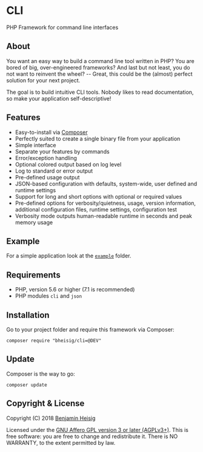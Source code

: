 #   CLI

PHP Framework for command line interfaces


##  About

You want an easy way to build a command line tool written in PHP? You are bored of big, over-engineered frameworks? And last but not least, you do not want to reinvent the wheel? -- Great, this could be the (almost) perfect solution for your next project.

The goal is to build intuitive CLI tools. Nobody likes to read documentation, so make your application self-descriptive!


##  Features

*   Easy-to-install via [Composer](https://getcomposer.org/)
*   Perfectly suited to create a single binary file from your application
*   Simple interface
*   Separate your features by commands
*   Error/exception handling
*   Optional colored output based on log level
*   Log to standard or error output
*   Pre-defined usage output
*   JSON-based configuration with defaults, system-wide, user defined and runtime settings
*   Support for long and short options with optional or required values
*   Pre-defined options for verbosity/quietness, usage, version information, additional configuration files, runtime settings, configuration test
*   Verbosity mode outputs human-readable runtime in seconds and peak memory usage


##  Example

For a simple application look at the [`example`](example/) folder.


##  Requirements

*   PHP, version 5.6 or higher (7.1 is recommended)
*   PHP modules `cli` and `json`


##  Installation

Go to your project folder and require this framework via Composer:

~~~ {.bash}
composer require "bheisig/cli=@DEV"
~~~


##  Update

Composer is the way to go:

~~~ {.bash}
composer update
~~~


##  Copyright & License

Copyright (C) 2018 [Benjamin Heisig](https://benjamin.heisig.name/)

Licensed under the [GNU Affero GPL version 3 or later (AGPLv3+)](https://gnu.org/licenses/agpl.html). This is free software: you are free to change and redistribute it. There is NO WARRANTY, to the extent permitted by law.
